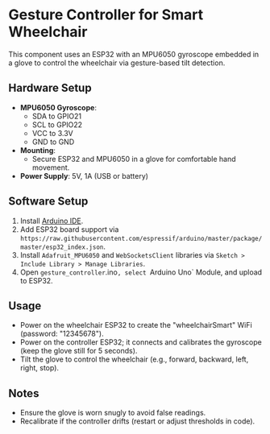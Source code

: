 # Gesture Controller for Smart Wheelchair

This component uses an ESP32 with an MPU6050 gyroscope embedded in a glove to control the wheelchair via gesture-based tilt detection.

## Hardware Setup
- **MPU6050 Gyroscope**:
  - SDA to GPIO21
  - SCL to GPIO22
  - VCC to 3.3V
  - GND to GND
- **Mounting**:
  - Secure ESP32 and MPU6050 in a glove for comfortable hand movement.
- **Power Supply**: 5V, 1A (USB or battery)

## Software Setup
1. Install [Arduino IDE](https://www.arduino.cc/en/stable).
2. Add ESP32 board support via `https://raw.githubusercontent.com/espressif/arduino/master/package/master/esp32_index.json`.
3. Install `Adafruit_MPU6050` and `WebSocketsClient` libraries via `Sketch > Include Library > Manage Libraries`.
4. Open `gesture_controller`.ino`, select `Arduino Uno` Module, and upload to ESP32.

## Usage
- Power on the wheelchair ESP32 to create the "wheelchairSmart" WiFi (password: "12345678").
- Power on the controller ESP32; it connects and calibrates the gyroscope (keep the glove still for 5 seconds).
- Tilt the glove to control the wheelchair (e.g., forward, backward, left, right, stop).

## Notes
- Ensure the glove is worn snugly to avoid false readings.
- Recalibrate if the controller drifts (restart or adjust thresholds in code).
